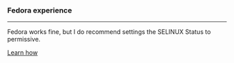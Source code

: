 ### Fedora experience

---

Fedora works fine, but I do recommend settings the SELINUX Status to permissive.

[Learn how](https://access.redhat.com/documentation/en-us/red_hat_enterprise_linux/8/html/using_selinux/changing-selinux-states-and-modes_using-selinux)
